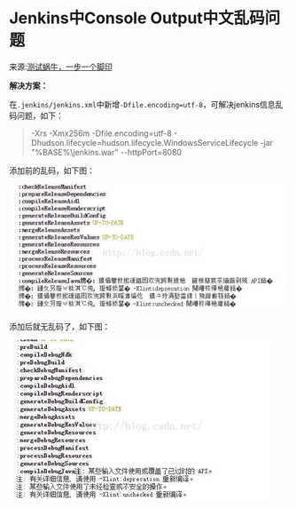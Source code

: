 # Jenkins中Console Output中文乱码问题

来源:[测试蜗牛，一步一个脚印](http://blog.csdn.net/hwhua1986/article/details/51204845)

**解决方案：**

在`.jenkins/jenkins.xml`中新增`-Dfile.encoding=utf-8`，可解决jenkins信息乱码问题，如下：

> <arguments>-Xrs -Xmx256m -Dfile.encoding=utf-8 -	Dhudson.lifecycle=hudson.lifecycle.WindowsServiceLifecycle 	-jar "%BASE%\jenkins.war" --httpPort=8080</arguments>

添加前的乱码，如下图：

![](5/1.jpeg)

添加后就无乱码了，如下图：

![](5/2.jpeg)